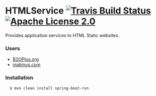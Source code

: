 



# HTMLService [![Travis Build Status](https://travis-ci.org/B2OPlus/HTMLService.svg?branch=master)](https://travis-ci.org/B2OPlus/HTMLService) [![Apache License 2.0](https://img.shields.io/badge/License-Apache%20License%202.0-blue.svg)](https://www.apache.org/licenses/LICENSE-2.0.html)


Provides application services to HTML Static websites.



### Users

  - [B2OPlus.org](http://b2oplus.org)
  - [makinus.com](http://makinus.com)
  

### Installation

```sh
  $ mvn clean install spring-boot-run
```

